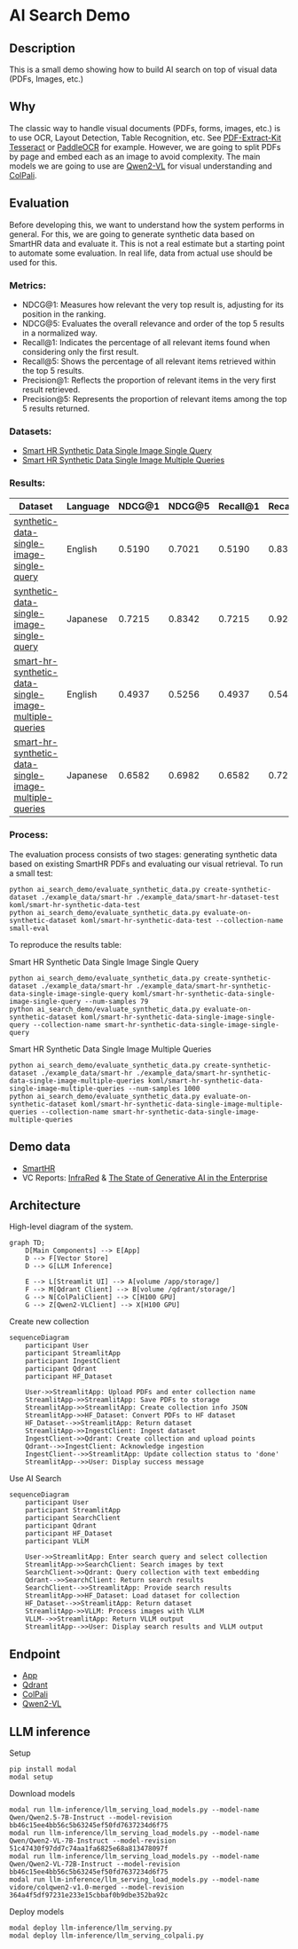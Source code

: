 # AI Search Demo 

## Description

This is a small demo showing how to build AI search on top of visual data (PDFs, Images, etc.)

## Why 

The classic way to handle visual documents (PDFs, forms, images, etc.) is to use OCR, Layout Detection, Table Recognition, etc. See [PDF-Extract-Kit](https://github.com/opendatalab/PDF-Extract-Kit) [Tesseract](https://github.com/tesseract-ocr/tesseract) or [PaddleOCR](https://github.com/PaddlePaddle/PaddleOCR) for example. However, we are going to split PDFs by page and embed each as an image to avoid complexity. The main models we are going to use are [Qwen2-VL](https://arxiv.org/abs/2409.12191) for visual understanding and [ColPali](https://github.com/illuin-tech/colpali).


## Evaluation

Before developing this, we want to understand how the system performs in general. For this, we are going to generate synthetic data based on SmartHR data and evaluate it. This is not a real estimate but a starting point to automate some evaluation. In real life, data from actual use should be used for this.


### Metrics: 

- NDCG@1: Measures how relevant the very top result is, adjusting for its position in the ranking.
- NDCG@5: Evaluates the overall relevance and order of the top 5 results in a normalized way.
- Recall@1: Indicates the percentage of all relevant items found when considering only the first result.
- Recall@5: Shows the percentage of all relevant items retrieved within the top 5 results.
- Precision@1: Reflects the proportion of relevant items in the very first result retrieved.
- Precision@5: Represents the proportion of relevant items among the top 5 results returned.

### Datasets:

- [Smart HR Synthetic Data Single Image Single Query](https://huggingface.co/datasets/koml/smart-hr-synthetic-data-single-image-single-query)
- [Smart HR Synthetic Data Single Image Multiple Queries](https://huggingface.co/datasets/koml/smart-hr-synthetic-data-single-image-multiple-queries)

### Results:

| Dataset | Language | NDCG@1 | NDCG@5 | Recall@1 | Recall@5 | Precision@1 | Precision@5 |
|---------|----------|--------|--------|----------|----------|-------------|-------------|
| [synthetic-data-single-image-single-query](https://huggingface.co/datasets/koml/smart-hr-synthetic-data-single-image-single-query) | English  | 0.5190 | 0.7021 | 0.5190   | 0.8354   | 0.5190      | 0.1671      |
| [synthetic-data-single-image-single-query](https://huggingface.co/datasets/koml/smart-hr-synthetic-data-single-image-single-query) | Japanese | 0.7215 | 0.8342 | 0.7215   | 0.9241   | 0.7215      | 0.1848      |
| [smart-hr-synthetic-data-single-image-multiple-queries](https://huggingface.co/datasets/koml/smart-hr-synthetic-data-single-image-multiple-queries) | English  | 0.4937 | 0.5256 | 0.4937   | 0.5443   | 0.4937      | 0.1089      |
| [smart-hr-synthetic-data-single-image-multiple-queries](https://huggingface.co/datasets/koml/smart-hr-synthetic-data-single-image-multiple-queries) | Japanese | 0.6582 | 0.6982 | 0.6582   | 0.7215   | 0.6582      | 0.1443      |


### Process:

The evaluation process consists of two stages: generating synthetic data based on existing SmartHR PDFs and evaluating our visual retrieval. To run a small test:

```
python ai_search_demo/evaluate_synthetic_data.py create-synthetic-dataset ./example_data/smart-hr ./example_data/smart-hr-dataset-test koml/smart-hr-synthetic-data-test
python ai_search_demo/evaluate_synthetic_data.py evaluate-on-synthetic-dataset koml/smart-hr-synthetic-data-test --collection-name small-eval
```

To reproduce the results table:

Smart HR Synthetic Data Single Image Single Query

```
python ai_search_demo/evaluate_synthetic_data.py create-synthetic-dataset ./example_data/smart-hr ./example_data/smart-hr-synthetic-data-single-image-single-query koml/smart-hr-synthetic-data-single-image-single-query --num-samples 79
python ai_search_demo/evaluate_synthetic_data.py evaluate-on-synthetic-dataset koml/smart-hr-synthetic-data-single-image-single-query --collection-name smart-hr-synthetic-data-single-image-single-query
```

Smart HR Synthetic Data Single Image Multiple Queries

```
python ai_search_demo/evaluate_synthetic_data.py create-synthetic-dataset ./example_data/smart-hr ./example_data/smart-hr-synthetic-data-single-image-multiple-queries koml/smart-hr-synthetic-data-single-image-multiple-queries --num-samples 1000
python ai_search_demo/evaluate_synthetic_data.py evaluate-on-synthetic-dataset koml/smart-hr-synthetic-data-single-image-multiple-queries --collection-name smart-hr-synthetic-data-single-image-multiple-queries
```

## Demo data

- [SmartHR](https://smarthr.jp/know-how/ebook/tv-campaign/)
- VC Reports: [InfraRed](https://www.redpoint.com/infrared/report/) & [The State of Generative AI in the Enterprise](https://menlovc.com/2024-the-state-of-generative-ai-in-the-enterprise/)

## Architecture 

High-level diagram of the system.


```mermaid
graph TD;
    D[Main Components] --> E[App]
    D --> F[Vector Store]
    D --> G[LLM Inference]

    E --> L[Streamlit UI] --> A[volume /app/storage/] 
    F --> M[Qdrant Client] --> B[volume /qdrant/storage/] 
    G --> N[ColPaliClient] --> C[H100 GPU] 
    G --> Z[Qwen2-VLClient] --> X[H100 GPU] 
```


Create new collection

```mermaid
sequenceDiagram
    participant User
    participant StreamlitApp
    participant IngestClient
    participant Qdrant
    participant HF_Dataset

    User->>StreamlitApp: Upload PDFs and enter collection name
    StreamlitApp->>StreamlitApp: Save PDFs to storage
    StreamlitApp->>StreamlitApp: Create collection info JSON
    StreamlitApp->>HF_Dataset: Convert PDFs to HF dataset
    HF_Dataset-->>StreamlitApp: Return dataset
    StreamlitApp->>IngestClient: Ingest dataset
    IngestClient->>Qdrant: Create collection and upload points
    Qdrant-->>IngestClient: Acknowledge ingestion
    IngestClient-->>StreamlitApp: Update collection status to 'done'
    StreamlitApp-->>User: Display success message
```

Use AI Search

```mermaid
sequenceDiagram
    participant User
    participant StreamlitApp
    participant SearchClient
    participant Qdrant
    participant HF_Dataset
    participant VLLM

    User->>StreamlitApp: Enter search query and select collection
    StreamlitApp->>SearchClient: Search images by text
    SearchClient->>Qdrant: Query collection with text embedding
    Qdrant-->>SearchClient: Return search results
    SearchClient-->>StreamlitApp: Provide search results
    StreamlitApp->>HF_Dataset: Load dataset for collection
    HF_Dataset-->>StreamlitApp: Return dataset
    StreamlitApp->>VLLM: Process images with VLLM
    VLLM-->>StreamlitApp: Return VLLM output
    StreamlitApp-->>User: Display search results and VLLM output
```

## Endpoint

- [App](https://smart-hr-workshop.up.railway.app/)
- [Qdrant](https://qdrant.up.railway.app/dashboard)
- [ColPali](https://truskovskiyk--colpali-embedding-serve.modal.run/docs)
- [Qwen2-VL](https://truskovskiyk--qwen2-vllm-serve.modal.run/docs)

## LLM inference 


Setup

```
pip install modal
modal setup
```

Download models

```
modal run llm-inference/llm_serving_load_models.py --model-name Qwen/Qwen2.5-7B-Instruct --model-revision bb46c15ee4bb56c5b63245ef50fd7637234d6f75
modal run llm-inference/llm_serving_load_models.py --model-name Qwen/Qwen2-VL-7B-Instruct --model-revision 51c47430f97dd7c74aa1fa6825e68a813478097f
modal run llm-inference/llm_serving_load_models.py --model-name Qwen/Qwen2-VL-72B-Instruct --model-revision bb46c15ee4bb56c5b63245ef50fd7637234d6f75
modal run llm-inference/llm_serving_load_models.py --model-name vidore/colqwen2-v1.0-merged --model-revision 364a4f5df97231e233e15cbbaf0b9dbe352ba92c
```

Deploy models

```
modal deploy llm-inference/llm_serving.py
modal deploy llm-inference/llm_serving_colpali.py
```
